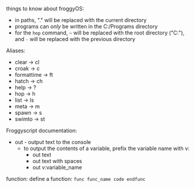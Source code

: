 things to know about froggyOS:
 * in paths, "." will be replaced with the current directory
 * programs can *only* be written in the C:/Programs directory
 * for the `hop` command, `~` will be replaced with the root directory ("C:"), and `-` will be replaced with the previous directory

Aliases:
 * clear -> cl
 * croak -> c
 * formattime -> ft
 * hatch -> ch
 * help -> ?
 * hop -> h
 * list -> ls
 * meta -> m
 * spawn -> s
 * swimto -> st

Froggyscript documentation:
 - out - output text to the console
     - to output the contents of a variable, prefix the variable name with v:
         - out text
         - out text with spaces
         - out v:variable_name

function:
    define a function:
    ```
    func func_name
        code
    endfunc
    ```